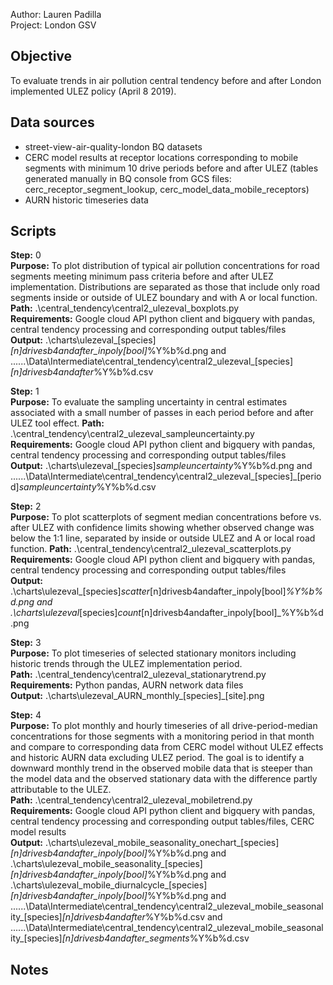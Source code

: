 Author: Lauren Padilla\
Project: London GSV

## Objective
To evaluate trends in air pollution central tendency before and after London implemented ULEZ policy (April 8 2019). 

## Data sources
- street-view-air-quality-london BQ datasets
- CERC model results at receptor locations corresponding to mobile segments with minimum 10 drive periods before and after ULEZ (tables generated manually in BQ console from GCS files: cerc_receptor_segment_lookup, cerc_model_data_mobile_receptors)
- AURN historic timeseries data

## Scripts
**Step:** 0  
**Purpose:** To plot distribution of typical air pollution concentrations for road segments meeting minimum pass criteria before and after ULEZ implementation. Distributions are separated as those that include only road segments inside or outside of ULEZ boundary and with A or local function.  
**Path:** .\central_tendency\central2_ulezeval_boxplots.py  
**Requirements:** Google cloud API python client and bigquery with pandas, central tendency processing and corresponding output tables/files  
**Output:** .\charts\ulezeval_[species]_[n]drivesb4andafter_inpoly[bool]_%Y%b%d.png and ..\..\..\Data\Intermediate\central_tendency\central2_ulezeval_[species]_[n]drivesb4andafter_%Y%b%d.csv

**Step:** 1  
**Purpose:** To evaluate the sampling uncertainty in central estimates associated with a small number of passes in each period before and after ULEZ tool effect. 
**Path:** .\central_tendency\central2_ulezeval_sampleuncertainty.py  
**Requirements:** Google cloud API python client and bigquery with pandas, central tendency processing and corresponding output tables/files  
**Output:**
.\charts\ulezeval_[species]_sampleuncertainty_%Y%b%d.png and ..\..\..\Data\Intermediate\central_tendency\central2_ulezeval_[species]_[period]_sampleuncertainty_%Y%b%d.csv

**Step:** 2  
**Purpose:** To plot scatterplots of segment median concentrations before vs. after ULEZ with confidence limits showing whether observed change was below the 1:1 line, separated by inside or outside ULEZ and A or local road function. 
**Path:** .\central_tendency\central2_ulezeval_scatterplots.py  
**Requirements:** Google cloud API python client and bigquery with pandas, central tendency processing and corresponding output tables/files  
**Output:**
.\charts\ulezeval_[species]_scatter_[n]drivesb4andafter_inpoly[bool]_%Y%b%d.png and  
.\charts\ulezeval_[species]_count_[n]drivesb4andafter_inpoly[bool]_%Y%b%d.png

**Step:** 3  
**Purpose:** To plot timeseries of selected stationary monitors including historic trends through the ULEZ implementation period.  
**Path:** .\central_tendency\central2_ulezeval_stationarytrend.py  
**Requirements:** Python pandas, AURN network data files  
**Output:**
.\charts\ulezeval_AURN_monthly_[species]_[site].png 

**Step:** 4  
**Purpose:** To plot monthly and hourly timeseries of all drive-period-median concentrations for those segments with a monitoring period in that month and compare to corresponding data from CERC model without ULEZ effects and historic AURN data excluding ULEZ period. The goal is to identify a downward monthly trend in the observed mobile data that is steeper than the model data and the observed stationary data with the difference partly attributable to the ULEZ.  
**Path:** .\central_tendency\central2_ulezeval_mobiletrend.py  
**Requirements:** Google cloud API python client and bigquery with pandas, central tendency processing and corresponding output tables/files, CERC model results  
**Output:**
.\charts\ulezeval_mobile_seasonality_onechart_[species]_[n]drivesb4andafter_inpoly[bool]_%Y%b%d.png and  
.\charts\ulezeval_mobile_seasonality_[species]_[n]drivesb4andafter_inpoly[bool]_%Y%b%d.png and  
.\charts\ulezeval_mobile_diurnalcycle_[species]_[n]drivesb4andafter_inpoly[bool]_%Y%b%d.png and  
..\..\..\Data\Intermediate\central_tendency\central2_ulezeval_mobile_seasonality_[species]_[n]drivesb4andafter_%Y%b%d.csv and  
..\..\..\Data\Intermediate\central_tendency\central2_ulezeval_mobile_seasonality_[species]_[n]drivesb4andafter_segments_%Y%b%d.csv



## Notes
